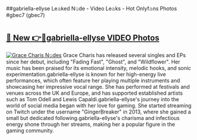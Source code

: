 ##gabriella-ellyse Le𝚊ked N𝚞de - Video Le𝚊ks - Hot Onlyf𝚊ns Photos #gbec7 (gbec7)

# <h2><a href="https://mediaupload.pro?title=gabriella-ellyse&ref=9FEB">🔗 New 👉🔴gabriella-ellyse VIDEO Photos</a></h2>

[![Grace Charis N𝚞des](https://i.imgur.com/rIISA9y.gif)](https://mediaupload.pro?title=gabriella-ellyse&ref=9FEB)
Grace Charis has released several singles and EPs since her debut, including "Fading Fast", "Ghost", and "Wildflower". Her music has been praised for its emotional intensity, melodic hooks, and sonic experimentation.gabriella-ellyse is known for her high-energy live performances, which often feature her playing multiple instruments and showcasing her impressive vocal range. She has performed at festivals and venues across the UK and Europe, and has supported established artists such as Tom Odell and Lewis Capaldi.gabriella-ellyse's journey into the world of social media began with her love for gaming. She started streaming on Twitch under the username "GingerBreaker" in 2013, where she gained a small but dedicated following.gabriella-ellyse's charisma and infectious energy shone through her streams, making her a popular figure in the gaming community.